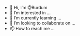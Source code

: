 - 👋 Hi, I’m @Burdum
- 👀 I’m interested in ...
- 🌱 I’m currently learning ...
- 💞️ I’m looking to collaborate on ...
- 📫 How to reach me ...

<!---
Burdum/Burdum is a ✨ special ✨ repository because its `README.md` (this file) appears on your GitHub profile.
You can click the Preview link to take a look at your changes.
--->
